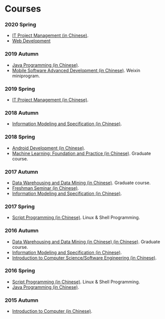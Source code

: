 # Courses

### 2020 Spring

- [IT Project Management (in Chinese)](../courses/2020Spring-InformationTechnologyProjectManagement-cn.md).
- [Web Development](../courses/2020Spring-WebDevelopment.md)

### 2019 Autumn

- [Java Programming (in Chinese)](../courses/2019Fall-JavaProgramming-cn.md).
- [Mobile Software Advanced Development (in Chinese)](../courses/2019Fall-MobileSoftwareAdvancedDevelopment-cn.md).  Weixin miniprogram.

### 2019 Spring

- [IT Project Management (in Chinese)](../courses/2019Spring-InformationTechnologyProjectManagement-cn.md).

### 2018 Autumn

- [Information Modeling and Specification (in Chinese)](../courses/2018Fall-InformationModellingAndSpecification-cn.md).

### 2018 Spring

- [Android Development (in Chinese)](../courses/2018Spring-AndroidProgramming-cn.md).
- [Machine Learning: Foundation and Practice (in Chinese)](../courses/2018Spring-MachineLearning-cn.md). Graduate course.

### 2017 Autumn

- [Data Warehousing and Data Mining (in Chinese)](../courses/2017Fall-DataMining-cn.md). Graduate course.
- [Freshman Seminar (in Chinese)](../courses/2017Fall-FreshmanSeminar-cn.md).
- [Information Modeling and Specification (in Chinese)](../courses/2017Fall-InformationModellingAndSpecification-cn.md).

### 2017 Spring

- [Script Programming (in Chinese)](../courses/2017Spring-ScriptProgramming-cn.md). Linux & Shell Programming.

### 2016 Autumn

- [Data Warehousing and Data Mining (in Chinese) (in Chinese)](../courses/2016Fall-DataMining-cn.md). Graduate course.
- [Information Modeling and Specification (in Chinese)](../courses/2016Fall-InformationModellingAndSpecification-cn.md).
- [Introduction to Computer Science/Software Engineering (in Chinese)](../courses/2016Fall-IntroductionToSoftwareEngineering-cn.md).

### 2016 Spring

- [Script Programming (in Chinese)](../courses/2016Spring-ScriptProgramming-cn.md). Linux & Shell Programming.
- [Java Programming (in Chinese)](../courses/2016Spring-JavaProgramming-cn.md).

### 2015 Autumn

- [Introduction to Computer (in Chinese)](../courses/2015Fall-IntroductionToComputer-cn.md).
